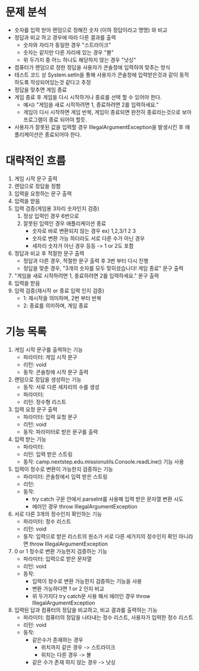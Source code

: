 # 문제 분석
- 숫자를 입력 받아 랜덤으로 정해진 숫자 (이하 정답이라고 명명) 와 비교
- 정답과 비교 하고 경우에 따라 다른 결과를 출력
  - 숫자와 자리가 동일한 경우 "스트라이크"
  - 숫자는 같지만 다른 자리에 있는 경우 "볼"
  - 위 두가지 중 어느 하나도 해당하지 않는 경우 "낫싱"
- 컴퓨터가 랜덤으로 정한 정답을 사용자가 콘솔창에 입력하여 맞추는 방식
- 테스트 코드 상 System.setIn을 통해 사용자가 콘솔창에 입력받은것과 같이 동작하도록 작성되어있는것 같다고 추정
- 정답을 맞추면 게임 종료
- 게임 종료 후 게임을 다시 시작하거나 종료를 선택 할 수 있어야 한다.
  - 예시) "게임을 새로 시작하려면 1, 종료하려면 2를 입력하세요."
  - 게임이 다시 시작하면 게임 반복, 게임이 종료되면 완전히 종료라는것으로 보아 프로그램이 종료 되어야 할듯.
- 사용자가 잘못된 값을 입력할 경우 IllegalArgumentException을 발생시킨 후 애플리케이션은 종료되어야 한다.

# 대략적인 흐름
1. 게임 시작 문구 출력
2. 랜덤으로 정답을 정함
3. 입력을 요청하는 문구 출력
4. 입력을 받음
5. 입력 검증(게임용 3자리 숫자인지 검증)
   1. 정상 입력인 경우 6번으로
   2. 잘못된 입력인 경우 애플리케이션 종료
      - 숫자로 바로 변환되지 않는 경우 ex) 1,2,3/1 2 3
      - 숫자로 변환 가능 하더라도 서로 다른 수가 아닌 경우
      - 세자리 숫자가 아닌 경우 등등 -> 1 or 2도 포함
6. 정답과 비교 후 적절한 문구 출력
   - 정답과 다른 경우, 적절한 문구 출력 후 3번 부터 다시 진행
   - 정답을 맞춘 경우, "3개의 숫자를 모두 맞히셨습니다! 게임 종료" 문구 출력
7. "게임을 새로 시작하려면 1, 종료하려면 2를 입력하세요." 문구 출력
8. 입력을 받음
9. 입력 검증(재시작 or 종료 입력 인지 검증)
   - 1: 재시작을 의미하며, 2번 부터 반복
   - 2: 종료를 의미하며, 게임 종료

# 기능 목록
1. 게임 시작 문구를 출력하는 기능
   - 파라미터: 게임 시작 문구
   - 리턴: void
   - 동작: 콘솔창에 시작 문구 출력
2. 랜덤으로 정답을 생성하는 기능
   - 동작: 서로 다른 세자리의 수를 생성
   - 파라미터: 
   - 리턴: 정수형 리스트
3. 입력 요청 문구 출력
   - 파라미터: 입력 요청 문구
   - 리턴: void
   - 동작: 파라미터로 받은 문구를 출력
4. 입력 받는 기능
   - 파라미터:
   - 리턴: 입력 받은 스트링
   - 동작: camp.nextstep.edu.missionutils.Console.readLine() 기능 사용
5. 입력이 정수로 변환이 가능한지 검증하는 기능
   - 파라미터: 콘솔창에서 입력 받은 스트링
   - 리턴:
   - 동작: 
     - try catch 구문 안에서 parseInt를 사용해 입력 받은 문자열 변환 시도
     - 에러인 경우 throw IllegalArgumentException
6. 서로 다른 3개의 정수인지 확인하는 기능
   - 파라미터: 정수 리스트
   - 리턴: void
   - 동작: 입력으로 받은 리스트의 원소가 서로 다른 세가지의 정수인지 확인 아니라면 throw IllegalArgumentException
7. 0 or 1 정수로 변환 가능한지 검증하는 기능
   - 파라미터: 입력으로 받은 문자열
   - 리턴: void
   - 동작: 
     - 입력이 정수로 변환 가능한지 검증하는 기능을 사용
     - 변환 가능하다면 1 or 2 인지 비교
     - 위 두가지다 try catch문 사용 해서 에러인 경우 throw IllegalArgumentException
8. 입력된 답과 컴퓨터의 정답을 비교하고, 비교 결과를 출력하는 기능
   - 파라미터: 컴퓨터의 정답을 나타내는 정수 리스트, 사용자가 입력한 정수 리스트
   - 리턴: void
   - 동작: 
     - 같은수가 존재하는 경우
       - 위치까지 같은 경우 -> 스트라이크
       - 위치는 다른 경우 -> 볼
     - 같은 수가 존재 하지 않는 경우 -> 낫싱
